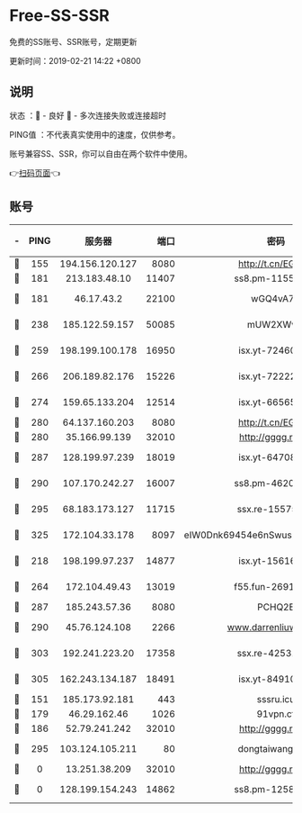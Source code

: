 # Free-SS-SSR

免费的SS账号、SSR账号，定期更新

更新时间：2019-02-21 14:22 +0800

## 说明

状态     ：🙂 - 良好 🙁 - 多次连接失败或连接超时

PING值   ：不代表真实使用中的速度，仅供参考。

账号兼容SS、SSR，你可以自由在两个软件中使用。

👉[扫码页面](https://liesauer.github.io/free-ss-ssr.github.io/)👈

## 账号

|-|PING|服务器|端口|密码|加密方式|区域|
|:----:|:----:|:-----:|-----:|:----:|:----:|:----:|
|🙂|155|194.156.120.127|8080|http://t.cn/EGJIyrl|rc4-md5|RU|
|🙂|181|213.183.48.10|11407|ss8.pm-11550642|rc4-md5|RU|
|🙂|181|46.17.43.2|22100|wGQ4vA7D|aes-256-gcm|RU|
|🙂|238|185.122.59.157|50085|mUW2XWw8|aes-256-cfb|GB|
|🙂|259|198.199.100.178|16950|isx.yt-72460232|aes-256-cfb|US|
|🙂|266|206.189.82.176|15226|isx.yt-72222677|aes-256-cfb|SG|
|🙂|274|159.65.133.204|12514|isx.yt-66565507|aes-256-cfb|SG|
|🙂|280|64.137.160.203|8080|http://t.cn/EGJIyrl|rc4-md5|CA|
|🙂|280|35.166.99.139|32010|http://gggg.rocks|chacha20|US|
|🙂|287|128.199.97.239|18019|isx.yt-64708187|aes-256-cfb|SG|
|🙂|290|107.170.242.27|16007|ss8.pm-46207230|aes-256-cfb|US|
|🙂|295|68.183.173.127|11715|ssx.re-15575310|aes-256-cfb|US|
|🙂|325|172.104.33.178|8097|eIW0Dnk69454e6nSwuspv9DmS201tQ0D|aes-256-cfb|SG|
|🙂|218|198.199.97.237|14877|isx.yt-15616961|aes-256-cfb|US|
|🙂|264|172.104.49.43|13019|f55.fun-26915398|aes-256-cfb|SG|
|🙂|287|185.243.57.36|8080|PCHQ2E|rc4-md5|US|
|🙂|290|45.76.124.108|2266|www.darrenliuwei.com|aes-256-cfb|AU|
|🙂|303|192.241.223.20|17358|ssx.re-42531129|aes-256-cfb|US|
|🙂|305|162.243.134.187|18491|isx.yt-84910823|aes-256-cfb|US|
|🙁|151|185.173.92.181|443|sssru.icu|rc4-md5|RU|
|🙁|179|46.29.162.46|1026|91vpn.cf|rc4-md5|RU|
|🙁|186|52.79.241.242|32010|http://gggg.rocks|chacha20|KR|
|🙁|295|103.124.105.211|80|dongtaiwang.com|aes-256-cfb|US|
|🙁|0|13.251.38.209|32010|http://gggg.rocks|chacha20|SG|
|🙁|0|128.199.154.243|14862|ss8.pm-12583893|aes-256-cfb|SG|
